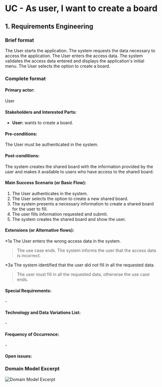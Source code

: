 # UC - As user, I want to create a board

## 1. Requirements Engineering

### Brief format
The User starts the application. The system requests the data necessary to access the application. 
The User enters the access data. The system validates the access data entered and displays the application's initial menu. 
The User selects the option to create a board. 


### Complete format

#### Primary actor:
User

#### Stakeholders and Interested Parts:
* **User:** wants to create a board.


#### Pre-conditions:
The User must be authenticated in the system.

#### Post-conditions:
The system creates the shared board with the information provided by the user and makes it available to users who have access to the shared board.

#### Main Success Scenario (or Basic Flow):
1. The User authenticates in the system.
2. The User selects the option to create a new shared board.
3. The system presents a necessary information to create a shared board for the user to fill.
4. The user fills information requested and submit.
5. The system creates the shared board and show the user.

#### Extensions (or Alternative flows):

*1a The User enters the wrong access data in the system.
> The use case ends. The system informs the user that the access data is incorrect.

*3a The system identified that the user did not fill in all the requested data.
> The user must fill in all the requested data, otherwise the use case ends.


#### Special Requirements:
\-

#### Technology and Data Variations List:
\-

#### Frequency of Occurrence:
\-

#### Open issues:

### Domain Model Excerpt <br/>
![Domain Model Excerpt](UC01-domain_model_excerpt.svg)


